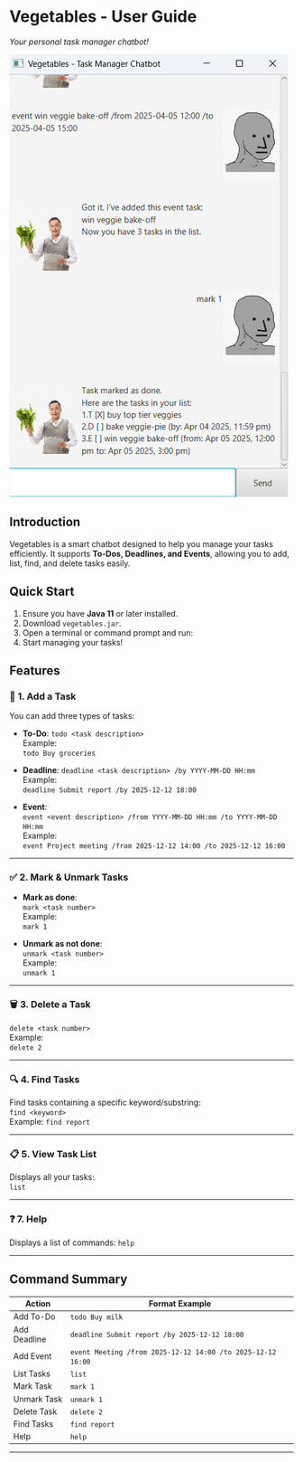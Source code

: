 # **Vegetables - User Guide**  
*Your personal task manager chatbot!*  

![Vegetables Screenshot](Ui.png)

## **Introduction**  
Vegetables is a smart chatbot designed to help you manage your tasks efficiently. It supports **To-Dos, Deadlines, and Events**, allowing you to add, list, find, and delete tasks easily.  

## **Quick Start**  
1. Ensure you have **Java 11** or later installed.  
2. Download `vegetables.jar`.  
3. Open a terminal or command prompt and run:  
4. Start managing your tasks!  

## **Features**  

### 📌 **1. Add a Task**  
You can add three types of tasks:  
- **To-Do**:
```todo <task description>```  
Example:  
```todo Buy groceries```

- **Deadline**:
```deadline <task description> /by YYYY-MM-DD HH:mm```  
Example:  
```deadline Submit report /by 2025-12-12 18:00```
 
- **Event**:  
```event <event description> /from YYYY-MM-DD HH:mm /to YYYY-MM-DD HH:mm```  
Example:  
```event Project meeting /from 2025-12-12 14:00 /to 2025-12-12 16:00```

---

### ✅ **2. Mark & Unmark Tasks**  
- **Mark as done**:  
```mark <task number>```  
Example:  
```mark 1```

- **Unmark as not done**:  
```unmark <task number>```  
Example:  
```unmark 1```

---

### 🗑️ **3. Delete a Task**  
```delete <task number>```  
Example:  
```delete 2```

---

### 🔍 **4. Find Tasks**  
Find tasks containing a specific keyword/substring:  
```find <keyword>```  
Example:
```find report```

---

### 📋 **5. View Task List**  
Displays all your tasks:  
```list```

---

### ❓ **7. Help**  
Displays a list of commands:
```help```

---

## **Command Summary**  

| Action         | Format Example |
|---------------|---------------|
| Add To-Do     | `todo Buy milk` |
| Add Deadline  | `deadline Submit report /by 2025-12-12 18:00` |
| Add Event     | `event Meeting /from 2025-12-12 14:00 /to 2025-12-12 16:00` |
| List Tasks    | `list` |
| Mark Task     | `mark 1` |
| Unmark Task   | `unmark 1` |
| Delete Task   | `delete 2` |
| Find Tasks    | `find report` |
| Help          | `help` |

---

